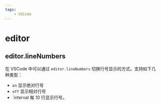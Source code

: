 ```yaml
---
tags: 
    - VSCode
---
```



# editor

## editor.lineNumbers

在 VSCode 中可以通过 `editor.lineNumbers` 切换行号显示的方式。支持如下几种类型：
-  `on` 显示绝对行号
-  `off` 显示相对行号
-  `interval 每 10 行显示行号。
